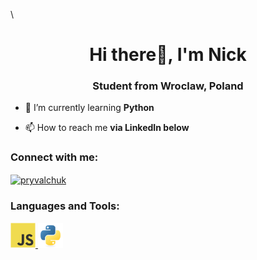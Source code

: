 \
<h1 align="center">Hi there👋, I'm Nick</h1>
<h3 align="center">Student from Wroclaw, Poland</h3>

- 🌱 I’m currently learning **Python**

- 📫 How to reach me **via LinkedIn below**

<h3 align="left">Connect with me:</h3>
<p align="left">
<a href="https://linkedin.com/in/pryvalchuk" target="blank"><img align="center" src="https://raw.githubusercontent.com/rahuldkjain/github-profile-readme-generator/master/src/images/icons/Social/linked-in-alt.svg" alt="pryvalchuk" height="30" width="40" /></a>
</p>

<h3 align="left">Languages and Tools:</h3>
<p align="left"> <a href="https://developer.mozilla.org/en-US/docs/Web/JavaScript" target="_blank" rel="noreferrer"> <img src="https://raw.githubusercontent.com/devicons/devicon/master/icons/javascript/javascript-original.svg" alt="javascript" width="40" height="40"/> </a> <a href="https://www.python.org" target="_blank" rel="noreferrer"> <img src="https://raw.githubusercontent.com/devicons/devicon/master/icons/python/python-original.svg" alt="python" width="40" height="40"/> </a> </p>
